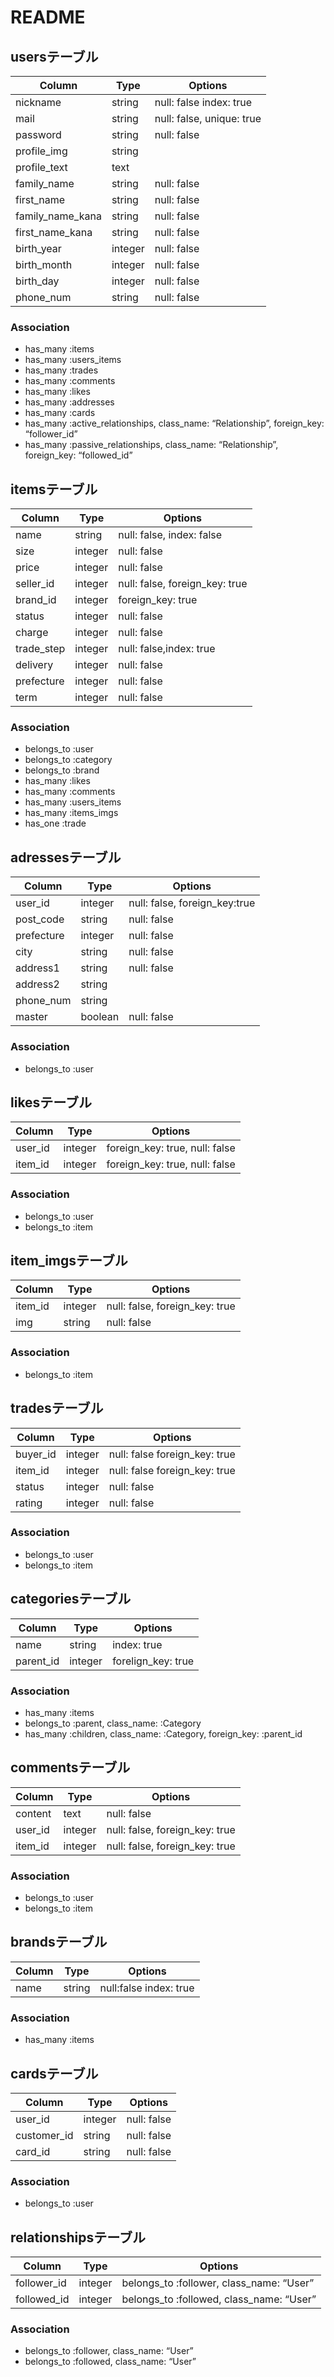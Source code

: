 # README

## usersテーブル
|Column|Type|Options|
|------|----|-------|
|nickname|string|null: false index: true|
|mail|string|null: false, unique: true|
|password|string|null: false|
|profile_img|string| |
|profile_text|text| |
|family_name|string|null: false|
|first_name|string|null: false|
|family_name_kana|string|null: false|
|first_name_kana|string|null: false|
|birth_year|integer|null: false|
|birth_month|integer|null: false|
|birth_day|integer|null: false|
|phone_num|string|null: false|
### Association
- has_many :items
- has_many :users_items
- has_many :trades
- has_many :comments
- has_many :likes
- has_many :addresses
- has_many :cards
- has_many :active_relationships, class_name: “Relationship”, foreign_key: “follower_id”
- has_many :passive_relationships, class_name: “Relationship”, foreign_key: “followed_id”
## itemsテーブル
|Column|Type|Options|
|------|----|-------|
|name|string|null: false, index: false|
|size|integer|null: false|
|price|integer|null: false|
|seller_id|integer|null: false, foreign_key: true|
|brand_id|integer|foreign_key: true|
|status|integer|null: false|
|charge|integer|null: false|
|trade_step|integer|null: false,index: true|
|delivery|integer|null: false|
|prefecture|integer|null: false|
|term|integer|null: false|
### Association
- belongs_to :user
- belongs_to :category
- belongs_to :brand
- has_many :likes
- has_many :comments
- has_many :users_items
- has_many :items_imgs
- has_one :trade
## adressesテーブル
|Column|Type|Options|
|------|----|-------|
|user_id|integer|null: false, foreign_key:true|
|post_code|string|null: false|
|prefecture|integer|null: false|
|city|string|null: false|
|address1|string|null: false|
|address2|string| |
|phone_num|string| |
|master|boolean|null: false|
### Association
- belongs_to :user
## likesテーブル
|Column|Type|Options|
|------|----|-------|
|user_id|integer|foreign_key: true, null: false|
|item_id|integer|foreign_key: true, null: false|
### Association
- belongs_to :user
- belongs_to :item
## item_imgsテーブル
|Column|Type|Options|
|------|----|-------|
|item_id|integer|null: false, foreign_key: true|
|img|string|null: false|
### Association
- belongs_to :item
## tradesテーブル
|Column|Type|Options|
|------|----|-------|
|buyer_id|integer|null: false foreign_key: true|
|item_id|integer|null: false foreign_key: true|
|status|integer|null: false|
|rating|integer|null: false|
### Association
- belongs_to :user
- belongs_to :item
## categoriesテーブル
|Column|Type|Options|
|------|----|-------|
|name|string|index: true|
|parent_id|integer|forelign_key: true|
### Association
- has_many :items
- belongs_to :parent, class_name: :Category
- has_many :children, class_name: :Category, foreign_key: :parent_id
## commentsテーブル
|Column|Type|Options|
|------|----|-------|
|content|text|null: false|
|user_id|integer|null: false, foreign_key: true|
|item_id|integer|null: false, foreign_key: true|
### Association
- belongs_to :user
- belongs_to :item
## brandsテーブル
|Column|Type|Options|
|------|----|-------|
|name|string|null:false index: true|
### Association
- has_many :items
## cardsテーブル
|Column|Type|Options|
|------|----|-------|
|user_id|integer|null: false|
|customer_id|string|null: false|
|card_id|string|null: false|
### Association
- belongs_to :user
## relationshipsテーブル
|Column|Type|Options|
|------|----|-------|
|follower_id|integer|belongs_to :follower, class_name: “User”|
|followed_id|integer|belongs_to :followed, class_name: “User”|
### Association
- belongs_to :follower, class_name: “User”
- belongs_to :followed, class_name: “User”
